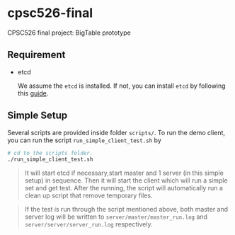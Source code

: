 # cpsc526-final
CPSC526 final project: BigTable prototype

## Requirement

- etcd

    We assume the `etcd` is installed. If not, you can install `etcd` by following this [guide](https://etcd.io/docs/v3.5/install/).

## Simple Setup

Several scripts are provided inside folder `scripts/`. To run the demo client, you can run the script `run_simple_client_test.sh` by 

``` bash
# cd to the scripts folder.
./run_simple_client_test.sh
```

> It will start etcd if necessary,start master and 1 server (in this simple setup) in sequence. Then it will start the client which will run a simple set and get test. After the running, the script will automatically run a clean up script that remove temporary files.

> If the test is run through the script mentioned above, both master and server log will be written to `server/master/master_run.log` and `server/server/server_run.log` respectively.


